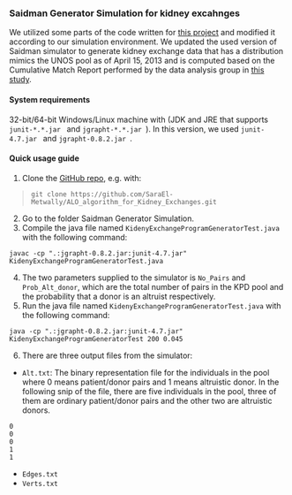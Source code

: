 ### Saidman Generator Simulation for kidney excahnges 
We utilized some parts of the code written for [this project](https://github.com/JohnDickerson/KidneyExchange) and modified it according to our simulation environment. We updated the used version of Saidman simulator to generate kidney exchange data that has a distribution mimics the UNOS pool as of April 15, 2013 and is computed based on the Cumulative Match Report performed by the data analysis group in [this study](https://dl.acm.org/citation.cfm?id=2482596).

#### System requirements 
32-bit/64-bit Windows/Linux machine with (JDK and JRE that supports  `junit-*.*.jar ` and  `jgrapht-*.*.jar `).
In this version, we used  `junit-4.7.jar ` and  `jgrapht-0.8.2.jar `.

#### Quick usage guide 
1. Clone the [GitHub repo](https://github.com/SaraEl-Metwally/ALO_algorithm_for_Kidney_Exchanges), e.g. with:
> `git clone https://github.com/SaraEl-Metwally/ALO_algorithm_for_Kidney_Exchanges.git`
2. Go to the folder Saidman Generator Simulation.
3. Compile the java file named `KidenyExchangeProgramGeneratorTest.java` with the following command: 
```
javac -cp ".:jgrapht-0.8.2.jar:junit-4.7.jar" KidenyExchangeProgramGeneratorTest.java
```
4. The two parameters supplied to the simulator is `No_Pairs` and `Prob_Alt_donor`, which are the total number of pairs in the KPD pool and the probability that a donor is an altruist respectively. 
5. Run the java file named `KidenyExchangeProgramGeneratorTest.java` with the following command:  
```
java -cp ".:jgrapht-0.8.2.jar:junit-4.7.jar" KidenyExchangeProgramGeneratorTest 200 0.045 

```
6. There are three output files from the simulator: 
 - `Alt.txt`: The binary representation file for the individuals in the pool where 0 means patient/donor pairs and 1 means altruistic donor. In the following snip of the file, there are five individuals in the pool, three of them are ordinary patient/donor pairs and the other two are altruistic donors.     
 ```
 0
 0
 0
 1
 1
 ```
 - `Edges.txt`
 - `Verts.txt`
